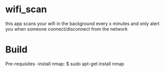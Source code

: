 # wifi_scan
this app scans your wifi in the background every x minutes and only alert you when someone connect/disconnect from the network 

# Build
Pre-requisites
-install nmap: 
$ sudo apt-get install nmap
